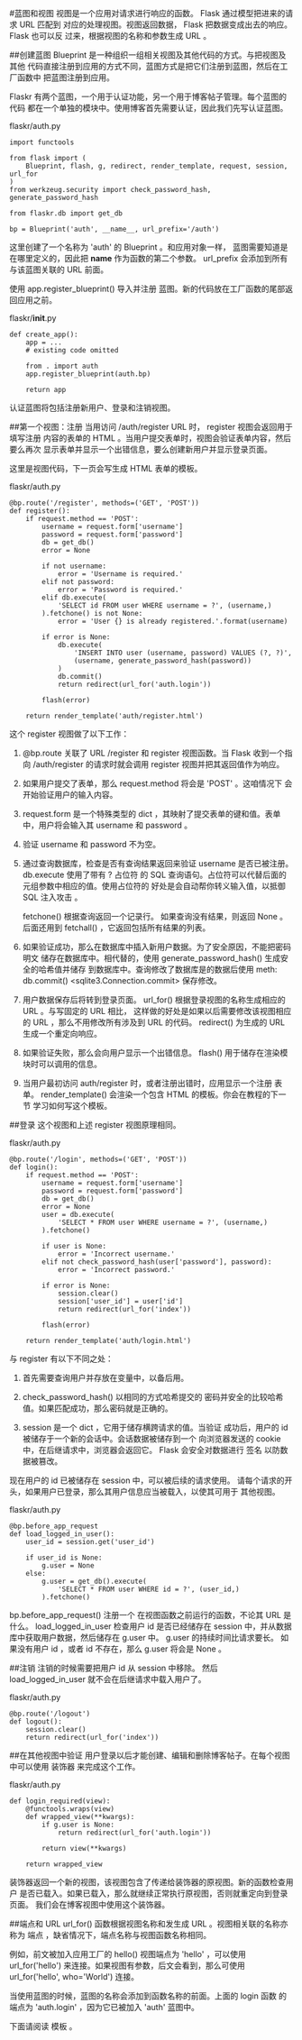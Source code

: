 #蓝图和视图
视图是一个应用对请求进行响应的函数。 Flask 通过模型把进来的请求 URL 匹配到 对应的处理视图。视图返回数据， Flask 把数据变成出去的响应。 Flask 也可以反 过来，根据视图的名称和参数生成 URL 。

##创建蓝图
Blueprint 是一种组织一组相关视图及其他代码的方式。与把视图及其他 代码直接注册到应用的方式不同，蓝图方式是把它们注册到蓝图，然后在工厂函数中 把蓝图注册到应用。

Flaskr 有两个蓝图，一个用于认证功能，另一个用于博客帖子管理。每个蓝图的代码 都在一个单独的模块中。使用博客首先需要认证，因此我们先写认证蓝图。

flaskr/auth.py
```
import functools

from flask import (
    Blueprint, flash, g, redirect, render_template, request, session, url_for
)
from werkzeug.security import check_password_hash, generate_password_hash

from flaskr.db import get_db

bp = Blueprint('auth', __name__, url_prefix='/auth')
```
这里创建了一个名称为 'auth' 的 Blueprint 。和应用对象一样， 蓝图需要知道是在哪里定义的，因此把 __name__ 作为函数的第二个参数。 url_prefix 会添加到所有与该蓝图关联的 URL 前面。

使用 app.register_blueprint() 导入并注册 蓝图。新的代码放在工厂函数的尾部返回应用之前。

flaskr/__init__.py
```
def create_app():
    app = ...
    # existing code omitted

    from . import auth
    app.register_blueprint(auth.bp)

    return app
```
认证蓝图将包括注册新用户、登录和注销视图。

##第一个视图：注册
当用访问 /auth/register URL 时， register 视图会返回用于填写注册 内容的表单的 HTML 。当用户提交表单时，视图会验证表单内容，然后要么再次 显示表单并显示一个出错信息，要么创建新用户并显示登录页面。

这里是视图代码，下一页会写生成 HTML 表单的模板。

flaskr/auth.py
```
@bp.route('/register', methods=('GET', 'POST'))
def register():
    if request.method == 'POST':
        username = request.form['username']
        password = request.form['password']
        db = get_db()
        error = None

        if not username:
            error = 'Username is required.'
        elif not password:
            error = 'Password is required.'
        elif db.execute(
            'SELECT id FROM user WHERE username = ?', (username,)
        ).fetchone() is not None:
            error = 'User {} is already registered.'.format(username)

        if error is None:
            db.execute(
                'INSERT INTO user (username, password) VALUES (?, ?)',
                (username, generate_password_hash(password))
            )
            db.commit()
            return redirect(url_for('auth.login'))

        flash(error)

    return render_template('auth/register.html')
```
这个 register 视图做了以下工作：

1. @bp.route 关联了 URL /register 和 register 视图函数。当 Flask 收到一个指向 /auth/register 的请求时就会调用 register 视图并把其返回值作为响应。

2. 如果用户提交了表单，那么 request.method 将会是 'POST' 。这咱情况下 会开始验证用户的输入内容。

3. request.form 是一个特殊类型的 dict ，其映射了提交表单的键和值。表单中，用户将会输入其 username 和 password 。

4. 验证 username 和 password 不为空。

5. 通过查询数据库，检查是否有查询结果返回来验证 username 是否已被注册。 db.execute 使用了带有 ? 占位符 的 SQL 查询语句。占位符可以代替后面的元组参数中相应的值。使用占位符的 好处是会自动帮你转义输入值，以抵御 SQL 注入攻击 。

    fetchone() 根据查询返回一个记录行。 如果查询没有结果，则返回 None 。后面还用到 fetchall() ，它返回包括所有结果的列表。

6. 如果验证成功，那么在数据库中插入新用户数据。为了安全原因，不能把密码明文 储存在数据库中。相代替的，使用 generate_password_hash() 生成安全的哈希值并储存 到数据库中。查询修改了数据库是的数据后使用 meth: db.commit() <sqlite3.Connection.commit> 保存修改。

7. 用户数据保存后将转到登录页面。 url_for() 根据登录视图的名称生成相应的 URL 。与写固定的 URL 相比， 这样做的好处是如果以后需要修改该视图相应的 URL ，那么不用修改所有涉及到 URL 的代码。 redirect() 为生成的 URL 生成一个重定向响应。

8. 如果验证失败，那么会向用户显示一个出错信息。 flash() 用于储存在渲染模块时可以调用的信息。

9. 当用户最初访问 auth/register 时，或者注册出错时，应用显示一个注册 表单。 render_template() 会渲染一个包含 HTML 的模板。你会在教程的下一节 学习如何写这个模板。

##登录
这个视图和上述 register 视图原理相同。

flaskr/auth.py
```
@bp.route('/login', methods=('GET', 'POST'))
def login():
    if request.method == 'POST':
        username = request.form['username']
        password = request.form['password']
        db = get_db()
        error = None
        user = db.execute(
            'SELECT * FROM user WHERE username = ?', (username,)
        ).fetchone()

        if user is None:
            error = 'Incorrect username.'
        elif not check_password_hash(user['password'], password):
            error = 'Incorrect password.'

        if error is None:
            session.clear()
            session['user_id'] = user['id']
            return redirect(url_for('index'))

        flash(error)

    return render_template('auth/login.html')
```
与 register 有以下不同之处：

1. 首先需要查询用户并存放在变量中，以备后用。

2. check_password_hash() 以相同的方式哈希提交的 密码并安全的比较哈希值。如果匹配成功，那么密码就是正确的。

3. session 是一个 dict ，它用于储存横跨请求的值。当验证 成功后，用户的 id 被储存于一个新的会话中。会话数据被储存到一个 向浏览器发送的 cookie 中，在后继请求中，浏览器会返回它。 Flask 会安全对数据进行 签名 以防数据被篡改。

现在用户的 id 已被储存在 session 中，可以被后续的请求使用。 请每个请求的开头，如果用户已登录，那么其用户信息应当被载入，以使其可用于 其他视图。

flaskr/auth.py
```
@bp.before_app_request
def load_logged_in_user():
    user_id = session.get('user_id')

    if user_id is None:
        g.user = None
    else:
        g.user = get_db().execute(
            'SELECT * FROM user WHERE id = ?', (user_id,)
        ).fetchone()
```
bp.before_app_request() 注册一个 在视图函数之前运行的函数，不论其 URL 是什么。 load_logged_in_user 检查用户 id 是否已经储存在 session 中，并从数据库中获取用户数据，然后储存在 g.user 中。 g.user 的持续时间比请求要长。 如果没有用户 id ，或者 id 不存在，那么 g.user 将会是 None 。

##注销
注销的时候需要把用户 id 从 session 中移除。 然后 load_logged_in_user 就不会在后继请求中载入用户了。

flaskr/auth.py
```
@bp.route('/logout')
def logout():
    session.clear()
    return redirect(url_for('index'))
```

##在其他视图中验证
用户登录以后才能创建、编辑和删除博客帖子。在每个视图中可以使用 装饰器 来完成这个工作。

flaskr/auth.py
```
def login_required(view):
    @functools.wraps(view)
    def wrapped_view(**kwargs):
        if g.user is None:
            return redirect(url_for('auth.login'))

        return view(**kwargs)

    return wrapped_view
```
装饰器返回一个新的视图，该视图包含了传递给装饰器的原视图。新的函数检查用户 是否已载入。如果已载入，那么就继续正常执行原视图，否则就重定向到登录页面。 我们会在博客视图中使用这个装饰器。

##端点和 URL
url_for() 函数根据视图名称和发生成 URL 。视图相关联的名称亦称为 端点 ，缺省情况下，端点名称与视图函数名称相同。

例如，前文被加入应用工厂的 hello() 视图端点为 'hello' ，可以使用 url_for('hello') 来连接。如果视图有参数，后文会看到，那么可使用 url_for('hello', who='World') 连接。

当使用蓝图的时候，蓝图的名称会添加到函数名称的前面。上面的 login 函数 的端点为 'auth.login' ，因为它已被加入 'auth' 蓝图中。

下面请阅读 模板 。